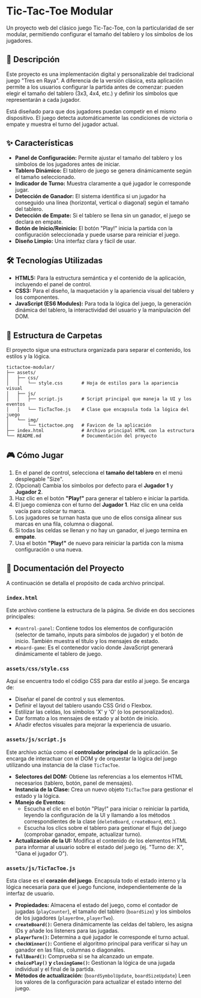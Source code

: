 # Tic-Tac-Toe Modular

Un proyecto web del clásico juego Tic-Tac-Toe, con la particularidad de ser modular, permitiendo configurar el tamaño del tablero y los símbolos de los jugadores.

## 📝 Descripción

Este proyecto es una implementación digital y personalizable del tradicional juego "Tres en Raya". A diferencia de la versión clásica, esta aplicación permite a los usuarios configurar la partida antes de comenzar: pueden elegir el tamaño del tablero (3x3, 4x4, etc.) y definir los símbolos que representarán a cada jugador.

Está diseñado para que dos jugadores puedan competir en el mismo dispositivo. El juego detecta automáticamente las condiciones de victoria o empate y muestra el turno del jugador actual.

## ✨ Características

* **Panel de Configuración:** Permite ajustar el tamaño del tablero y los símbolos de los jugadores antes de iniciar.
* **Tablero Dinámico:** El tablero de juego se genera dinámicamente según el tamaño seleccionado.
* **Indicador de Turno:** Muestra claramente a qué jugador le corresponde jugar.
* **Detección de Ganador:** El sistema identifica si un jugador ha conseguido una línea (horizontal, vertical o diagonal) según el tamaño del tablero.
* **Detección de Empate:** Si el tablero se llena sin un ganador, el juego se declara en empate.
* **Botón de Inicio/Reinicio:** El botón "Play!" inicia la partida con la configuración seleccionada y puede usarse para reiniciar el juego.
* **Diseño Limpio:** Una interfaz clara y fácil de usar.

## 🛠️ Tecnologías Utilizadas

* **HTML5:** Para la estructura semántica y el contenido de la aplicación, incluyendo el panel de control.
* **CSS3:** Para el diseño, la maquetación y la apariencia visual del tablero y los componentes.
* **JavaScript (ES6 Modules):** Para toda la lógica del juego, la generación dinámica del tablero, la interactividad del usuario y la manipulación del DOM.

## 📁 Estructura de Carpetas

El proyecto sigue una estructura organizada para separar el contenido, los estilos y la lógica.

```plaintext
tictactoe-modular/
├── assets/
│   ├── css/
│   │   └── style.css       # Hoja de estilos para la apariencia visual
│   ├── js/
│   │   ├── script.js       # Script principal que maneja la UI y los eventos
│   │   └── TicTacToe.js    # Clase que encapsula toda la lógica del juego
│   └── img/
│       └── tictactoe.png   # Favicon de la aplicación
├── index.html              # Archivo principal HTML con la estructura
└── README.md               # Documentación del proyecto
```

## 🎮 Cómo Jugar

1. En el panel de control, selecciona el **tamaño del tablero** en el menú desplegable "Size".
2. (Opcional) Cambia los símbolos por defecto para el **Jugador 1** y **Jugador 2**.
3. Haz clic en el botón **"Play!"** para generar el tablero e iniciar la partida.
4. El juego comienza con el turno del **Jugador 1**. Haz clic en una celda vacía para colocar tu marca.
5. Los jugadores se turnan hasta que uno de ellos consiga alinear sus marcas en una fila, columna o diagonal.
6. Si todas las celdas se llenan y no hay un ganador, el juego termina en **empate**.
7. Usa el botón **"Play!"** de nuevo para reiniciar la partida con la misma configuración o una nueva.

## 📄 Documentación del Proyecto

A continuación se detalla el propósito de cada archivo principal.

### `index.html`

Este archivo contiene la estructura de la página. Se divide en dos secciones principales:

* `#control-panel`: Contiene todos los elementos de configuración (selector de tamaño, inputs para símbolos de jugador) y el botón de inicio. También muestra el título y los mensajes de estado.
* `#board-game`: Es el contenedor vacío donde JavaScript generará dinámicamente el tablero de juego.

### `assets/css/style.css`

Aquí se encuentra todo el código CSS para dar estilo al juego. Se encarga de:

* Diseñar el panel de control y sus elementos.
* Definir el layout del tablero usando CSS Grid o Flexbox.
* Estilizar las celdas, los símbolos 'X' y 'O' (o los personalizados).
* Dar formato a los mensajes de estado y al botón de inicio.
* Añadir efectos visuales para mejorar la experiencia de usuario.

### `assets/js/script.js`

Este archivo actúa como el **controlador principal** de la aplicación. Se encarga de interactuar con el DOM y de orquestar la lógica del juego utilizando una instancia de la clase `TicTacToe`.

* **Selectores del DOM:** Obtiene las referencias a los elementos HTML necesarios (tablero, botón, panel de mensajes).
* **Instancia de la Clase:** Crea un nuevo objeto `TicTacToe` para gestionar el estado y la lógica.
* **Manejo de Eventos:**
  * Escucha el clic en el botón "Play!" para iniciar o reiniciar la partida, leyendo la configuración de la UI y llamando a los métodos correspondientes de la clase (`deleteBoard`, `createBoard`, etc.).
  * Escucha los clics sobre el tablero para gestionar el flujo del juego (comprobar ganador, empate, actualizar turno).
* **Actualización de la UI:** Modifica el contenido de los elementos HTML para informar al usuario sobre el estado del juego (ej. "Turno de: X", "Gana el jugador O").

### `assets/js/TicTacToe.js`

Esta clase es el **corazón del juego**. Encapsula todo el estado interno y la lógica necesaria para que el juego funcione, independientemente de la interfaz de usuario.

* **Propiedades:** Almacena el estado del juego, como el contador de jugadas (`playCounter`), el tamaño del tablero (`boardSize`) y los símbolos de los jugadores (`playerOne`, `playerTwo`).
* **`createBoard()`:** Genera dinámicamente las celdas del tablero, les asigna IDs y añade los listeners para las jugadas.
* **`playerTurn()`:** Determina a qué jugador le corresponde el turno actual.
* **`checkWinner()`:** Contiene el algoritmo principal para verificar si hay un ganador en las filas, columnas o diagonales.
* **`fullBoard()`:** Comprueba si se ha alcanzado un empate.
* **`choicePlay()` y `closingGame()`:** Gestionan la lógica de una jugada individual y el final de la partida.
* **Métodos de actualización:** (`boardSymbolUpdate`, `boardSizeUpdate`) Leen los valores de la configuración para actualizar el estado interno del juego.
